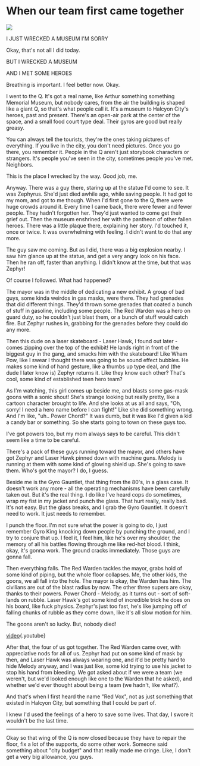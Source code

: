 <!-- TITLE: On Accidents -->
<!-- SUBTITLE: Quantum Punch and the value of sentiment -->

# When our team first came together
![](https://i.imgur.com/5sUA8ey.jpg)

I JUST WRECKED A MUSEUM I'M SORRY

Okay, that's not all I did today.

BUT I WRECKED A MUSEUM

AND I MET SOME HEROES

Breathing is important. I feel better now. Okay.

I went to the Q. It's got a real name, like Arthur something something Memorial Museum, but nobody cares, from the air the building is shaped like a giant Q, so that's what people call it. It's a museum to Halcyon City's heroes, past and present. There's an open-air park at the center of the space, and a small food court type deal. Their gyros are good but really greasy.

You can always tell the tourists, they're the ones taking pictures of everything. If you live in the city, you don't need pictures. Once you go there, you remember it. People in the Q aren't just storybook characters or strangers. It's people you've seen in the city, sometimes people you've met. Neighbors.

This is the place I wrecked by the way. Good job, me.

Anyway. There was a guy there, staring up at the statue I'd come to see. It was Zephyrus. She'd just died awhile ago, while saving people. It had got to my mom, and got to me though. When I'd first gone to the Q, there were huge crowds around it. Every time I came back, there were fewer and fewer people. They hadn't forgotten her. They'd just wanted to come get their grief out. Then the museum enshrined her with the pantheon of other fallen heroes. There was a little plaque there, explaining her story. I'd touched it, once or twice. It was overwhelming with feeling. I didn't want to do that any more.

The guy saw me coming. But as I did, there was a big explosion nearby. I saw him glance up at the statue, and get a very angry look on his face. Then he ran off, faster than anything. I didn't know at the time, but that was Zephyr!

Of course I followed. What had happened?

The mayor was in the middle of dedicating a new exhibit. A group of bad guys, some kinda weirdos in gas masks, were there. They had grenades that did different things. They'd thrown some grenades that coated a bunch of stuff in gasoline, including some people. The Red Warden was a hero on guard duty, so he couldn't just blast them, or a bunch of stuff would catch fire. But Zephyr rushes in, grabbing for the grenades before they could do any more.

Then this dude on a laser skateboard - Laser Hawk, I found out later - comes zipping over the top of the exhibit! He lands right in front of the biggest guy in the gang, and smacks him with the skateboard! Like Wham Pow, like I swear I thought there was going to be sound effect bubbles. He makes some kind of hand gesture, like a thumbs up type deal, and (the dude I later know is) Zephyr returns it. Like they know each other? That's cool, some kind of established teen hero team?

As I'm watching, this girl comes up beside me, and blasts some gas-mask goons with a sonic shout! She's strange looking but really pretty, like a cartoon character brought to life. And she looks at us all and says, "Oh, sorry! I need a hero name before I can fight!" Like she did something wrong. And I'm like, "uh.. Power Chord?" It was dumb, but it was like I'd given a kid a candy bar or something. So she starts going to town on these guys too.

I've got powers too, but my mom always says to be careful. This didn't seem like a time to be careful.

There's a pack of these guys running toward the mayor, and others have got Zephyr and Laser Hawk pinned down with machine guns. Melody is running at them with some kind of glowing shield up. She's going to save them. Who's got the mayor? I do, I guess.

Beside me is the Gyro Gauntlet, that thing from the 80's, in a glass case. It doesn't work any more - all the operating mechanisms have been carefully taken out. But it's the real thing. I do like I've heard cops do sometimes, wrap my fist in my jacket and punch the glass. That hurt really, really bad. It's not easy. But the glass breaks, and I grab the Gyro Gauntlet. It doesn't need to work. It just needs to remember.

I punch the floor. I'm not sure what the power is going to do, I just remember Gyro King knocking down people by punching the ground, and I try to conjure that up. I feel it, I feel him, like he's over my shoulder, the memory of all his battles flowing through me like red-hot blood. I think, okay, it's gonna work. The ground cracks immediately. Those guys are gonna fall.

Then everything falls. The Red Warden tackles the mayor, grabs hold of some kind of piping, but the whole floor collapses. Me, the other kids, the goons, we all fall into the hole. The mayor is okay, the Warden has him. The civilians are out of the blast radius by now. The other three supers are okay, thanks to their powers. Power Chord - Melody, as it turns out - sort of soft-lands on rubble. Laser Hawk's got some kind of incredible trick he does on his board, like fuck physics. Zephyr's just too fast, he's like jumping off of falling chunks of rubble as they come down, like it's all slow motion for him.

The goons aren't so lucky. But, nobody died!

[video](https://www.youtube.com/watch?v=FqnKB22pOC0){.youtube}

After that, the four of us got together. The Red Warden came over, with appreciative nods for all of us. Zephyr had put on some kind of mask by then, and Laser Hawk was always wearing one, and it'd be pretty hard to hide Melody anyway, and I was just like, some kid trying to use his jacket to stop his hand from bleeding. We got asked about if we were a team (we weren't, but we'd looked enough like one to the Warden that he asked), and whether we'd ever thought about being a team (we hadn't, like what?).

And that's when I first heard the name "Red Vox", not as just something that existed in Halcyon City, but something that I could be part of.

I knew I'd used the feelings of a hero to save some lives. That day, I swore it wouldn't be the last time.

----

Okay so that wing of the Q is now closed because they have to repair the floor, fix a lot of the supports, do some other work. Someone said something about "city budget" and that really made me cringe. Like, I don't get a very big allowance, you guys.